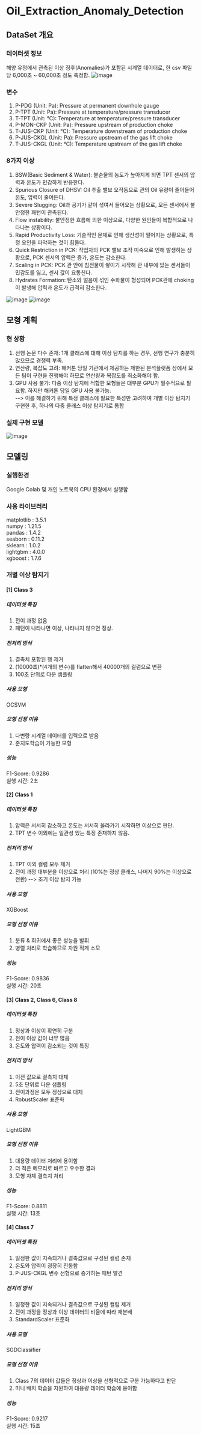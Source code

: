 # Oil_Extraction_Anomaly_Detection

## DataSet 개요
### 데이터셋 정보
해양 유정에서 관측된 이상 징후(Anomalies)가 포함된 시계열 데이터로, 한 csv 파일 당 6,000초 ~ 60,000초 정도 측정함.
![image](https://github.com/Felix-Silas/Oil_Extraction_Anomaly_Detection/assets/84503487/a8e7505b-69c2-41eb-9247-c7cc1c7e197b)

### 변수  
1. P-PDG (Unit: Pa): Pressure at permanent downhole gauge  
2. P-TPT (Unit: Pa): Pressure at temperature/pressure transducer  
3. T-TPT (Unit: °C): Temperature at temperature/pressure transducer  
4. P-MON-CKP (Unit: Pa): Pressure upstream of production choke  
5. T-JUS-CKP (Unit: °C): Temperature downstream of production choke  
6. P-JUS-CKGL (Unit: Pa): Pressure upstream of the gas lift choke  
7. T-JUS-CKGL (Unit: °C): Temperature upstream of the gas lift choke  

### 8가지 이상
1. BSW(Basic Sediment & Water): 불순물의 농도가 높아지게 되면 TPT 센서의 압력과 온도가 민감하게 반응한다.  
2. Spurious Closure of DHSV: Oil 추출 밸브 오작동으로 관의 Oil 유량이 줄어들어 온도, 압력이 줄어든다.  
3. Severe Slugging: Oil과 공기가 같이 섞여서 들어오는 상황으로, 모든 센서에서 불안정한 패턴이 관측된다.  
4. Flow instability: 불안정한 흐름에 의한 이상으로, 다양한 원인들이 복합적으로 나타나는 상황이다.  
5. Rapid Productivity Loss: 기술적인 문제로 인해 생산성이 떨어지는 상황으로, 특정 요인을 파악하는 것이 힘들다.  
6. Quick Restriction in PCK: 작업자의 PCK 밸브 조작 미숙으로 인해 발생하는 상황으로, PCK 센서의 압력은 증가, 온도는 감소한다.  
7. Scaling in PCK: PCK 관 안에 침전물이 쌓이기 시작해 관 내부에 있는 센서들이 민감도를 잃고, 센서 값이 요동친다.  
8. Hydrates Formation: 탄소와 얼음이 섞인 수화물이 형성되어 PCK관에 choking이 발생해 압력과 온도가 급격히 감소한다.  

![image](https://github.com/Felix-Silas/Oil_Extraction_Anomaly_Detection/assets/84503487/bb38b38c-b823-4bd1-b127-6bdd2dde136f)
![image](https://github.com/Felix-Silas/Oil_Extraction_Anomaly_Detection/assets/84503487/b27b114d-a062-4bf8-a0a2-8c38b228d39c)

## 모형 계획
### 현 상황
1. 선행 논문 다수 존재: 1개 클래스에 대해 이상 탐지를 하는 경우, 선행 연구가 충분히 많으므로 경쟁력 부족.  
2. 연산량, 복잡도 고려: 해커톤 당일 기관에서 제공하는 제한된 분석플랫폼 상에서 모든 팀이 구현을 진행해야 하므로 연산량과 복잡도를 최소화해야 함.  
3. GPU 사용 불가: 다중 이상 탐지에 적합한 모형들은 대부분 GPU가 필수적으로 필요함. 하지만 해커톤 당일 GPU 사용 불가능.  
--> 이를 해결하기 위해 특정 클래스에 필요한 특성만 고려하여 개별 이상 탐지기 구현한 후, 하나의 다중 클래스 이상 탐지기로 통합 

### 실제 구현 모델
![image](https://github.com/Felix-Silas/Oil_Extraction_Anomaly_Detection/assets/84503487/5e75240a-920a-489c-9401-e53822ef4ccd)

## 모델링
### 실행환경
Google Colab 및 개인 노트북의 CPU 환경에서 실행함

### 사용 라이브러리
matplotlib : 3.5.1  
numpy : 1.21.5  
pandas : 1.4.2  
seaborn : 0.11.2  
sklearn : 1.0.2  		
lightgbm : 4.0.0  
xgboost : 1.7.6   

### 개별 이상 탐지기
#### [1] Class 3
##### 데이터셋 특징 
1. 전이 과정 없음  
2. 패턴이 나타나면 이상, 나타나지 않으면 정상. 
##### 전처리 방식
1. 결측치 포함된 행 제거
2. (10000초)*(4개의 변수)를 flatten해서 40000개의 컬럼으로 변환  
3. 100초 단위로 다운 샘플링  
##### 사용 모형
OCSVM  
##### 모형 선정 이유
1. 다변량 시계열 데이터를 입력으로 받음  
2. 준지도학습이 가능한 모형   
##### 성능
F1-Score: 0.9286  
실행 시간: 2초  

#### [2] Class 1
##### 데이터셋 특징 
1. 압력은 서서히 감소하고 온도는 서서히 올라가기 시작하면 이상으로 판단.  
2. TPT 변수 이외에는 일관성 있는 특징 존재하지 않음.
##### 전처리 방식
1. TPT 이외 컬럼 모두 제거  
2. 전이 과정 대부분을 이상으로 처리 (10%는 정상 클래스, 나머지 90%는 이상으로 전환) --> 조기 이상 탐지 가능  
##### 사용 모형
XGBoost
##### 모형 선정 이유
1. 분류 & 회귀에서 좋은 성능을 발휘  
2. 병렬 처리로 학습하므로 자원 적게 소모  
##### 성능
F1-Score: 0.9836  
실행 시간: 20초  

#### [3] Class 2, Class 6, Class 8
##### 데이터셋 특징 
1. 정상과 이상이 확연히 구분
2. 전이 이상 값이 너무 많음
3. 온도와 압력이 감소되는 것이 특징  
##### 전처리 방식
1. 이전 값으로 결측치 대체  
2. 5초 단위로 다운 샘플링
3. 전이과정은 모두 정상으로 대체
4. RobustScaler 표준화  
##### 사용 모형
LightGBM
##### 모형 선정 이유
1. 대용량 데이터 처리에 용이함  
2. 더 적은 메모리로 바르고 우수한 결과
3. 모형 자체 결측치 처리    
##### 성능
F1-Score: 0.8811  
실행 시간: 13초  

#### [4] Class 7
##### 데이터셋 특징 
1. 일정한 값이 지속되거나 결측값으로 구성된 컬럼 존재  
2. 온도와 압력이 굉장히 진동함  
3. P-JUS-CKGL 변수 선형으로 증가하는 패턴 발견  
##### 전처리 방식
1. 일정한 값이 지속되거나 결측값으로 구성된 컬럼 제거
2. 전이 과정을 정상과 이상 데이터의 비율에 따라 재분배  
3. StandardScaler 표준화  
##### 사용 모형
SGDClassifier
##### 모형 선정 이유
1. Class 7의 데이터 값들은 정상과 이상을 선형적으로 구분 가능하다고 판단
2. 미니 배치 학습을 지원하여 대용량 데이터 학습에 용이함
##### 성능
F1-Score: 0.9217   
실행 시간: 15초 


